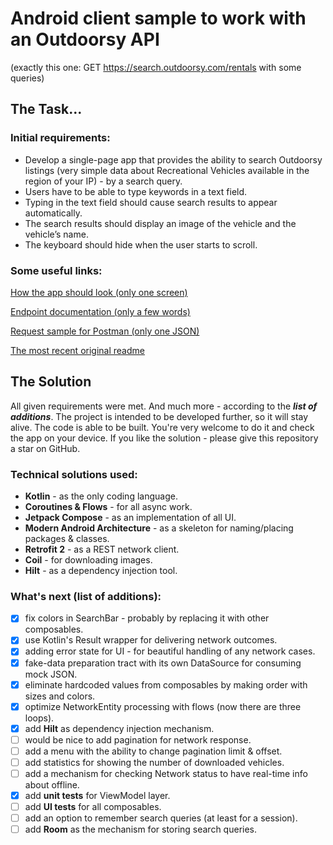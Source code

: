 # Android client sample to work with an Outdoorsy API

(exactly this one: GET https://search.outdoorsy.com/rentals with some queries)

## The Task...

### Initial requirements:

+ Develop a single-page app that provides the ability to search Outdoorsy listings
  (very simple data about Recreational Vehicles available in the region of your IP)
  \- by a search query.
+ Users have to be able to type keywords in a text field.
+ Typing in the text field should cause search results to appear automatically.
+ The search results should display an image of the vehicle and the vehicle’s name.
+ The keyboard should hide when the user starts to scroll.

### Some useful links:

[How the app should look (only one screen)](https://github.com/outdoorsy/interview-challenge-android/blob/main/Challenge-Design.png)

[Endpoint documentation (only a few words)](https://github.com/outdoorsy/interview-challenge-android/blob/main/API.md)

[Request sample for Postman (only one JSON)](https://github.com/outdoorsy/interview-challenge-android/blob/main/Outdoorsy-Challenge.postman_collection.json)

[The most recent original readme](https://github.com/outdoorsy/interview-challenge-android/blob/main/README.md)

## The Solution

All given requirements were met. And much more - according to the ___list of additions___.
The project is intended to be developed further, so it will stay alive.
The code is able to be built. You're very welcome to do it and check the app on your device.
If you like the solution - please give this repository a star on GitHub.

### Technical solutions used:

- **Kotlin** - as the only coding language.
- **Coroutines & Flows** - for all async work.
- **Jetpack Compose** - as an implementation of all UI.
- **Modern Android Architecture** - as a skeleton for naming/placing packages & classes.
- **Retrofit 2** - as a REST network client.
- **Coil** - for downloading images.
- **Hilt** - as a dependency injection tool.

### What's next (list of additions):

- [x] fix colors in SearchBar - probably by replacing it with other composables.
- [x] use Kotlin's Result wrapper for delivering network outcomes.
- [x] adding error state for UI - for beautiful handling of any network cases.
- [x] fake-data preparation tract with its own DataSource for consuming mock JSON.
- [x] eliminate hardcoded values from composables by making order with sizes and colors.
- [x] optimize NetworkEntity processing with flows (now there are three loops).
- [x] add **Hilt** as dependency injection mechanism.
- [ ] would be nice to add pagination for network response.
- [ ] add a menu with the ability to change pagination limit & offset.
- [ ] add statistics for showing the number of downloaded vehicles.
- [ ] add a mechanism for checking Network status to have real-time info about offline.
- [x] add **unit tests** for ViewModel layer.
- [ ] add **UI tests** for all composables.
- [ ] add an option to remember search queries (at least for a session).
- [ ] add **Room** as the mechanism for storing search queries.
